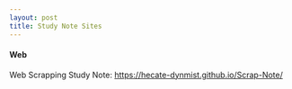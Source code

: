 ```yaml
---
layout: post
title: Study Note Sites
---
```


#### Web

Web Scrapping Study Note: https://hecate-dynmist.github.io/Scrap-Note/ 
